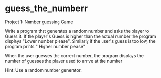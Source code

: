 # guess_the_numberr
Project 1: Number guessing Game

Write a program that generates a random number and asks the player to Guess it. If the player's Guess is higher than the actual number the program displays "Lower number please". Similarly if the user's guess is too low, the program prints " Higher number please"

When the user guesses the correct number, the program displays the number of guesses the player used to arrive at the number

Hint: Use a random number generator.
